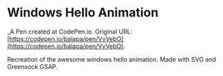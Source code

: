 # Windows Hello Animation
 _A Pen created at CodePen.io. Original URL: [https://codepen.io/balapa/pen/VvVebO](https://codepen.io/balapa/pen/VvVebO).

 Recreation of the awesome windows hello animation.
Made with SVG and Greensock GSAP.